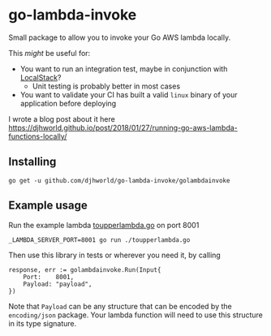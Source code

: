 # go-lambda-invoke

Small package to allow you to invoke your Go AWS lambda locally.

This _might_ be useful for:

* You want to run an integration test, maybe in conjunction with [LocalStack](https://github.com/atlassian/localstack)?
  * Unit testing is probably better in most cases
* You want to validate your CI has built a valid `linux` binary of your application before deploying

I wrote a blog post about it here https://djhworld.github.io/post/2018/01/27/running-go-aws-lambda-functions-locally/

## Installing

```
go get -u github.com/djhworld/go-lambda-invoke/golambdainvoke
```

## Example usage

Run the example lambda [toupperlambda.go](/toupperlambda.go) on port 8001

```
_LAMBDA_SERVER_PORT=8001 go run ./toupperlambda.go
```

Then use this library in tests or wherever you need it, by calling 

```
response, err := golambdainvoke.Run(Input{
    Port:    8001,
    Payload: "payload",
})
```

Note that `Payload` can be any structure that can be encoded by the `encoding/json` package. Your lambda function will need to use this structure in its type signature.
